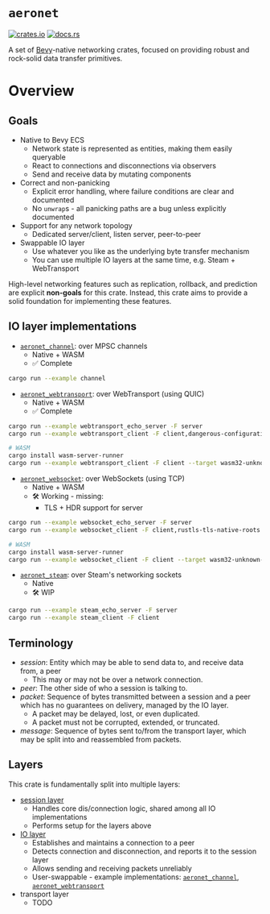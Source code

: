 # `aeronet`

[![crates.io](https://img.shields.io/crates/v/aeronet.svg)](https://crates.io/crates/aeronet)
[![docs.rs](https://img.shields.io/docsrs/aeronet)](https://docs.rs/aeronet)

A set of [Bevy]-native networking crates, focused on providing robust and rock-solid data transfer
primitives.

# Overview

## Goals

- Native to Bevy ECS
  - Network state is represented as entities, making them easily queryable
  - React to connections and disconnections via observers
  - Send and receive data by mutating components
- Correct and non-panicking
  - Explicit error handling, where failure conditions are clear and documented
  - No `unwrap`s - all panicking paths are a bug unless explicitly documented
- Support for any network topology
  - Dedicated server/client, listen server, peer-to-peer
- Swappable IO layer
  - Use whatever you like as the underlying byte transfer mechanism
  - You can use multiple IO layers at the same time, e.g. Steam + WebTransport

High-level networking features such as replication, rollback, and prediction are explicit
**non-goals** for this crate. Instead, this crate aims to provide a solid foundation for
implementing these features.

## IO layer implementations

- [`aeronet_channel`]: over MPSC channels
  - Native + WASM
  - ✅ Complete

```sh
cargo run --example channel
```

- [`aeronet_webtransport`]: over WebTransport (using QUIC)
  - Native + WASM
  - ✅ Complete

```sh
cargo run --example webtransport_echo_server -F server
cargo run --example webtransport_client -F client,dangerous-configuration

# WASM
cargo install wasm-server-runner
cargo run --example webtransport_client -F client --target wasm32-unknown-unknown
```

- [`aeronet_websocket`]: over WebSockets (using TCP)
  - Native + WASM
  - 🛠️ Working - missing:
    - TLS + HDR support for server

```sh
cargo run --example websocket_echo_server -F server
cargo run --example websocket_client -F client,rustls-tls-native-roots

# WASM
cargo install wasm-server-runner
cargo run --example websocket_client -F client --target wasm32-unknown-unknown
```

- [`aeronet_steam`]: over Steam's networking sockets
  - Native
  - 🛠️ WIP

```sh
cargo run --example steam_echo_server -F server
cargo run --example steam_client -F client
```

## Terminology

- *session*: Entity which may be able to send data to, and receive data from, a peer
  - This may or may not be over a network connection.
- *peer*: The other side of who a session is talking to.
- *packet*: Sequence of bytes transmitted between a session and a peer which has no guarantees
  on delivery, managed by the IO layer.
  - A packet may be delayed, lost, or even duplicated.
  - A packet must not be corrupted, extended, or truncated.
- *message*: Sequence of bytes sent to/from the transport layer, which may be split into
  and reassembled from packets.

## Layers

This crate is fundamentally split into multiple layers:
- [session layer](crate::session)
  - Handles core dis/connection logic, shared among all IO implementations
  - Performs setup for the layers above
- [IO layer](crate::io)
  - Establishes and maintains a connection to a peer
  - Detects connection and disconnection, and reports it to the session layer
  - Allows sending and receiving packets unreliably
  - User-swappable - example implementations: [`aeronet_channel`], [`aeronet_webtransport`]
- transport layer
  - TODO

[Bevy]: https://bevyengine.org
[`aeronet_channel`]: https://docs.rs/aeronet_channel
[`aeronet_websocket`]: https://docs.rs/aeronet_websocket
[`aeronet_webtransport`]: https://docs.rs/aeronet_webtransport
[`aeronet_steam`]: https://docs.rs/aeronet_steam
